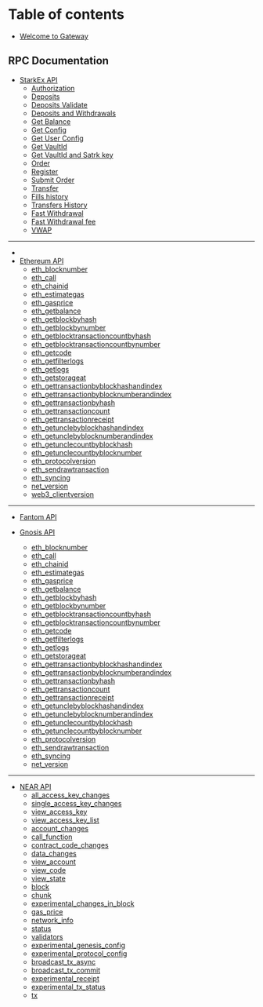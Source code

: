 # Table of contents

* [Welcome to Gateway](README.md)

## RPC Documentation <a href="#apis" id="apis"></a>

* [StarkEx API](apis/starkex/README.md)
  * [Authorization](apis/starkex/authorization.md)
  * [Deposits](apis/starkex/trading/deposits.md)
  * [Deposits Validate](apis/starkex/trading/depositsvalidate.md)
  * [Deposits and Withdrawals](apis/starkex/trading/getdepositsandwithdrawals.md)
  * [Get Balance](apis/starkex/trading/getbalance.md)
  * [Get Config](apis/starkex/trading/getconf.md)
  * [Get User Config](apis/starkex/trading/getuserconf.md)
  * [Get VaultId](apis/starkex/trading/getvaultid.md)
  * [Get VaultId and Satrk key](apis/starkex/trading/getvaultidandstarkkey.md)
  * [Order](apis/starkex/trading/getorder.md)
  * [Register](apis/starkex/trading/register.md)
  * [Submit Order](apis/starkex/trading/submitorder.md)
  * [Transfer](apis/starkex/trading/transfer.md)
  * [Fills history](apis/starkex/fills.md)
  * [Transfers History](apis/starkex/transfers.md)
  * [Fast Withdrawal](apis/starkex/trading/fastwithdrawal.md)
  * [Fast Withdrawal fee](apis/starkex/trading/fastwithdrawalfee.md)
  * [VWAP](apis/starkex/market/vwap.md)

[//]: # (* **Market**)

[//]: # (  * [Trading Volume History]&#40;apis/starkex/market/24hoursvolume.md&#41;)

[//]: # (  * [User 30-day volume]&#40;apis/starkex/market/30daysvolume.md&#41;)

[//]: # (  * [Candles]&#40;apis/starkex/market/candles.md&#41;)

[//]: # (  * [Estimated Next Batch Time]&#40;apis/starkex/market/estimatednextbatchtime.md&#41;)

[//]: # (  * [24hr Trading Volume]&#40;apis/starkex/market/last24hoursvolume.md&#41;)

[//]: # (  * [Orderbook]&#40;apis/starkex/market/orderbook.md&#41;)

[//]: # (  * [Ticker]&#40;apis/starkex/market/ticker.md&#41;)

[//]: # (  * [Tickers]&#40;apis/starkex/market/tickers.md&#41;)

[//]: # (  * [Trades History]&#40;apis/starkex/market/trades.md&#41;)

[//]: # (  * [Trades History]&#40;apis/starkex/market/tradessince.md&#41;)

[//]: # (  * [User User 24-hours volume]&#40;apis/starkex/market/user24hoursvolume.md&#41;)

[//]: # (######  **Trading**)
[//]: # (  * [Cancel Order]&#40;apis/starkex/trading/cancelorder.md&#41;)

[//]: # (  * [Cancel Withdrawal]&#40;apis/starkex/trading/cancelwithdrawal.md&#41;)

[//]: # (  * [Deposit History]&#40;apis/starkex/trading/getdeposits.md&#41;)

[//]: # (  * [Get Fee Rate]&#40;apis/starkex/trading/getfeerate.md&#41;)
[//]: # (  * [Get Gas Price]&#40;apis/starkex/trading/getgasprice.md&#41;)
[//]: # (  * [Get Public Permissions]&#40;apis/starkex/trading/getpublicuserpermissions.md&#41;)
[//]: # (  * [Pending Withdrawals]&#40;apis/starkex/trading/getpendingwithdrawals.md&#41;)
[//]: # (  * [Get Withdrawal]&#40;apis/starkex/trading/getwithdrawal.md&#41;)

[//]: # (  * [All Orders]&#40;apis/starkex/trading/openorders.md&#41;)

[//]: # (  * [Order History]&#40;apis/starkex/trading/orderhistory.md&#41;)

[//]: # (  * [Set Public Permissions]&#40;apis/starkex/trading/setpublicuserpermissions.md&#41;)

[//]: # (  * [New Withdrawal]&#40;apis/starkex/trading/withdraw.md&#41;)

[//]: # (  * [Withdrawal History]&#40;apis/starkex/trading/withdrawhistory.md&#41;)

[//]: # (* **  **)

* **  **
*
* [Ethereum API](apis/ethereum/README.md)
  * [eth_blocknumber](apis/ethereum/eth_blocknumber.md)
  * [eth_call](apis/ethereum/eth_call.md)
  * [eth_chainid](apis/ethereum/eth_chainid.md)
  * [eth_estimategas](apis/ethereum/eth_estimategas.md)
  * [eth_gasprice](apis/ethereum/eth_gasprice.md)
  * [eth_getbalance](apis/ethereum/eth_getbalance.md)
  * [eth_getblockbyhash](apis/ethereum/eth_getblockbyhash.md)
  * [eth_getblockbynumber](apis/ethereum/eth_getblockbynumber.md)
  * [eth_getblocktransactioncountbyhash](apis/ethereum/eth_getblocktransactioncountbyhash.md)
  * [eth_getblocktransactioncountbynumber](apis/ethereum/eth_getblocktransactioncountbynumber.md)
  * [eth_getcode](apis/ethereum/eth_getcode.md)
  * [eth_getfilterlogs](apis/ethereum/eth_getfilterlogs.md)
  * [eth_getlogs](apis/ethereum/eth_getlogs.md)
  * [eth_getstorageat](apis/ethereum/eth_getstorageat.md)
  * [eth_gettransactionbyblockhashandindex](apis/ethereum/eth_gettransactionbyblockhashandindex.md)
  * [eth_gettransactionbyblocknumberandindex](apis/ethereum/eth_gettransactionbyblocknumberandindex.md)
  * [eth_gettransactionbyhash](apis/ethereum/eth_gettransactionbyhash.md)
  * [eth_gettransactioncount](apis/ethereum/eth_gettransactioncount.md)
  * [eth_gettransactionreceipt](apis/ethereum/eth_gettransactionreceipt.md)
  * [eth_getunclebyblockhashandindex](apis/ethereum/eth_getunclebyblockhashandindex.md)
  * [eth_getunclebyblocknumberandindex](apis/ethereum/eth_getunclebyblocknumberandindex.md)
  * [eth_getunclecountbyblockhash](apis/ethereum/eth_getunclecountbyblockhash.md)
  * [eth_getunclecountbyblocknumber](apis/ethereum/eth_getunclecountbyblocknumber.md)
  * [eth_protocolversion](apis/ethereum/eth_protocolversion.md)
  * [eth_sendrawtransaction](apis/ethereum/eth_sendrawtransaction.md)
  * [eth_syncing](apis/ethereum/eth_syncing.md)
  * [net_version](apis/ethereum/net_version.md)
  * [web3_clientversion](apis/ethereum/web3_clientversion.md)

* **  **
* [Fantom API](apis/fantom/README.md)

* [Gnosis API](apis/gnosis/README.md)
  * [eth_blocknumber](apis/gnosis/eth_blocknumber.md)
  * [eth_call](apis/gnosis/eth_call.md)
  * [eth_chainid](apis/gnosis/eth_chainid.md)
  * [eth_estimategas](apis/gnosis/eth_estimategas.md)
  * [eth_gasprice](apis/gnosis/eth_gasprice.md)
  * [eth_getbalance](apis/gnosis/eth_getbalance.md)
  * [eth_getblockbyhash](apis/gnosis/eth_getblockbyhash.md)
  * [eth_getblockbynumber](apis/gnosis/eth_getblockbynumber.md)
  * [eth_getblocktransactioncountbyhash](apis/gnosis/eth_getblocktransactioncountbyhash.md)
  * [eth_getblocktransactioncountbynumber](apis/gnosis/eth_getblocktransactioncountbynumber.md)
  * [eth_getcode](apis/gnosis/eth_getcode.md)
  * [eth_getfilterlogs](apis/gnosis/eth_getfilterlogs.md)
  * [eth_getlogs](apis/gnosis/eth_getlogs.md)
  * [eth_getstorageat](apis/gnosis/eth_getstorageat.md)
  * [eth_gettransactionbyblockhashandindex](apis/gnosis/eth_gettransactionbyblockhashandindex.md)
  * [eth_gettransactionbyblocknumberandindex](apis/gnosis/eth_gettransactionbyblocknumberandindex.md)
  * [eth_gettransactionbyhash](apis/gnosis/eth_gettransactionbyhash.md)
  * [eth_gettransactioncount](apis/gnosis/eth_gettransactioncount.md)
  * [eth_gettransactionreceipt](apis/gnosis/eth_gettransactionreceipt.md)
  * [eth_getunclebyblockhashandindex](apis/gnosis/eth_getunclebyblockhashandindex.md)
  * [eth_getunclebyblocknumberandindex](apis/gnosis/eth_getunclebyblocknumberandindex.md)
  * [eth_getunclecountbyblockhash](apis/gnosis/eth_getunclecountbyblockhash.md)
  * [eth_getunclecountbyblocknumber](apis/gnosis/eth_getunclecountbyblocknumber.md)
  * [eth_protocolversion](apis/gnosis/eth_protocolversion.md)
  * [eth_sendrawtransaction](apis/gnosis/eth_sendrawtransaction.md)
  * [eth_syncing](apis/gnosis/eth_syncing.md)
  * [net_version](apis/gnosis/net_version.md)

* **  **
* [NEAR API](apis/near/README.md)
  * [all_access_key_changes](apis/near/access_keys/all_access_key_changes.md)
  * [single_access_key_changes](apis/near/access_keys/single_access_key_changes.md)
  * [view_access_key](apis/near/access_keys/view_access_key.md)
  * [view_access_key_list](apis/near/access_keys/view_access_key_list.md)
  * [account_changes](apis/near/accounts_contracts/account_changes.md)
  * [call_function](apis/near/accounts_contracts/call_function.md)
  * [contract_code_changes](apis/near/accounts_contracts/contract_code_changes.md)
  * [data_changes](apis/near/accounts_contracts/data_changes.md)
  * [view_account](apis/near/accounts_contracts/view_account.md)
  * [view_code](apis/near/accounts_contracts/view_code.md)
  * [view_state](apis/near/accounts_contracts/view_state.md)
  * [block](apis/near/block_chunk/block.md)
  * [chunk](apis/near/block_chunk/chunk.md)
  * [experimental_changes_in_block](apis/near/block_chunk/experimental_changes_in_block.md)
  * [gas_price](apis/near/gas/gas_price.md)
  * [network_info](apis/near/network/network_info.md)
  * [status](apis/near/network/status.md)
  * [validators](apis/near/network/validators.md)
  * [experimental_genesis_config](apis/near/protocol/experimental_genesis_config.md)
  * [experimental_protocol_config](apis/near/protocol/experimental_protocol_config.md)
  * [broadcast_tx_async](apis/near/transactions/broadcast_tx_async.md)
  * [broadcast_tx_commit](apis/near/transactions/broadcast_tx_commit.md)
  * [experimental_receipt](apis/near/transactions/experimental_receipt.md)
  * [experimental_tx_status](apis/near/transactions/experimental_tx_status.md)
  * [tx](apis/near/transactions/tx.md)